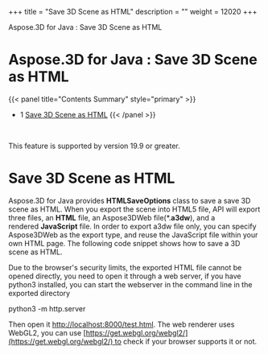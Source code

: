 +++
title = "Save 3D Scene as HTML" 
description = "" 
weight = 12020 
+++

Aspose.3D for Java : Save 3D Scene as HTML  

# Aspose.3D for Java : Save 3D Scene as HTML


{{< panel title="Contents Summary" style="primary" >}}
*   1 [Save 3D Scene as HTML](#Save3DSceneasHTML-Save3DSceneasHTML)
{{< /panel >}}
 

 

This feature is supported by version 19.9 or greater.

# Save 3D Scene as HTML

Aspose.3D for Java provides **HTMLSaveOptions** class to save a save 3D scene as HTML. When you export the scene into HTML5 file, API will export three files, an **HTML** file, an Aspose3DWeb file(\*.**a3dw**), and a rendered **JavaScript** file. In order to export a3dw file only, you can specify Aspose3DWeb as the export type, and reuse the JavaScript file within your own HTML page. The following code snippet shows how to save a 3D scene as HTML. 

Due to the browser's security limits, the exported HTML file cannot be opened directly, you need to open it through a web server, if you have python3 installed, you can start the webserver in the command line in the exported directory

python3 -m http.server

Then open it [http://localhost:8000/test.html](http://localhost:8000/test.html). The web renderer uses WebGL2, you can use [https://get.webgl.org/webgl2/](https://get.webgl.org/webgl2/) to check if your browser supports it or not.


